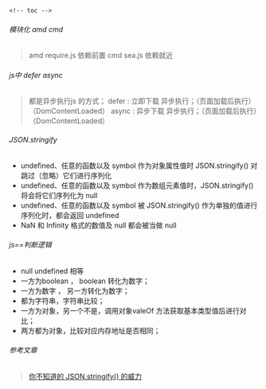 `<!-- toc -->`
###### 模块化 amd cmd
> amd require.js  依赖前置
> cmd sea.js    依赖就近

###### js中 defer async
> 都是异步执行js 的方式； 
> defer : 立即下载 异步执行；（页面加载后执行）（DomContentLoaded）
> async : 异步下载 异步执行；（页面加载后执行）（DomContentLoaded）

###### JSON.stringify

- undefined、任意的函数以及 symbol 作为对象属性值时 JSON.stringify() 对跳过（忽略）它们进行序列化
- undefined、任意的函数以及 symbol 作为数组元素值时，JSON.stringify() 将会将它们序列化为 null
- undefined、任意的函数以及 symbol 被 JSON.stringify() 作为单独的值进行序列化时，都会返回 undefined
- NaN 和 Infinity 格式的数值及 null 都会被当做 null

###### js==判断逻辑
- null undefined 相等
- 一方为boolean ， boolean 转化为数字；
- 一方为数字 ， 另一方转化为数字；
- 都为字符串，字符串比较；
- 一方为对象，另一个不是，调用对象valeOf 方法获取基本类型值后进行对比；
- 两方都为对象，比较对应内存地址是否相同；




###### 参考文章
>[你不知道的 JSON.stringify() 的威力](https://segmentfault.com/a/1190000021230185)
